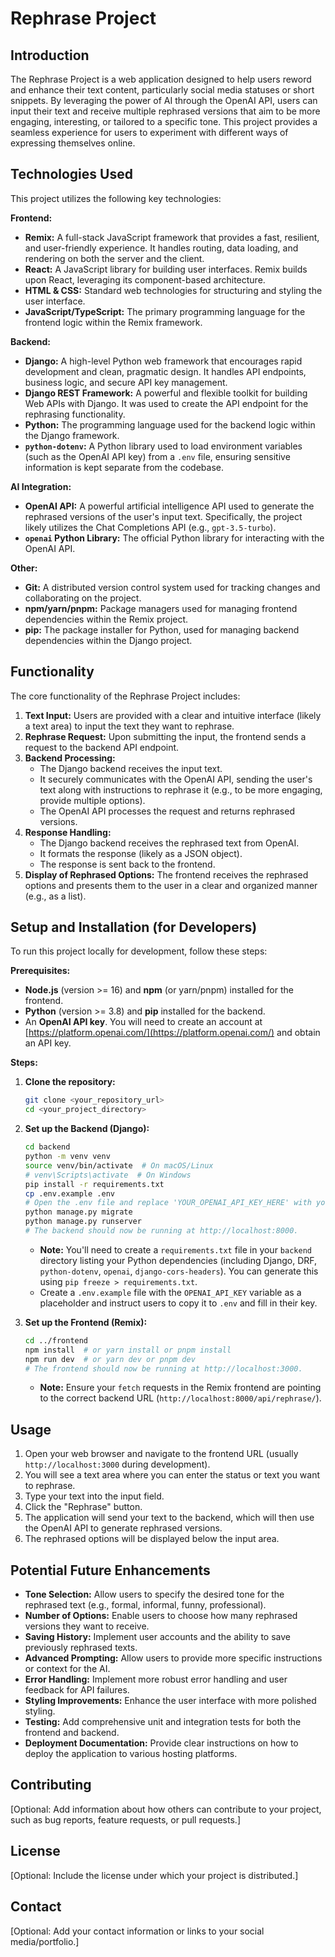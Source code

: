 # Rephrase Project

## Introduction

The Rephrase Project is a web application designed to help users reword and enhance their text content, particularly social media statuses or short snippets. By leveraging the power of AI through the OpenAI API, users can input their text and receive multiple rephrased versions that aim to be more engaging, interesting, or tailored to a specific tone. This project provides a seamless experience for users to experiment with different ways of expressing themselves online.

## Technologies Used

This project utilizes the following key technologies:

**Frontend:**

* **Remix:** A full-stack JavaScript framework that provides a fast, resilient, and user-friendly experience. It handles routing, data loading, and rendering on both the server and the client.
* **React:** A JavaScript library for building user interfaces. Remix builds upon React, leveraging its component-based architecture.
* **HTML & CSS:** Standard web technologies for structuring and styling the user interface.
* **JavaScript/TypeScript:** The primary programming language for the frontend logic within the Remix framework.

**Backend:**

* **Django:** A high-level Python web framework that encourages rapid development and clean, pragmatic design. It handles API endpoints, business logic, and secure API key management.
* **Django REST Framework:** A powerful and flexible toolkit for building Web APIs with Django. It was used to create the API endpoint for the rephrasing functionality.
* **Python:** The programming language used for the backend logic within the Django framework.
* **`python-dotenv`:** A Python library used to load environment variables (such as the OpenAI API key) from a `.env` file, ensuring sensitive information is kept separate from the codebase.

**AI Integration:**

* **OpenAI API:** A powerful artificial intelligence API used to generate the rephrased versions of the user's input text. Specifically, the project likely utilizes the Chat Completions API (e.g., `gpt-3.5-turbo`).
* **`openai` Python Library:** The official Python library for interacting with the OpenAI API.

**Other:**

* **Git:** A distributed version control system used for tracking changes and collaborating on the project.
* **npm/yarn/pnpm:** Package managers used for managing frontend dependencies within the Remix project.
* **pip:** The package installer for Python, used for managing backend dependencies within the Django project.

## Functionality

The core functionality of the Rephrase Project includes:

1.  **Text Input:** Users are provided with a clear and intuitive interface (likely a text area) to input the text they want to rephrase.
2.  **Rephrase Request:** Upon submitting the input, the frontend sends a request to the backend API endpoint.
3.  **Backend Processing:**
    * The Django backend receives the input text.
    * It securely communicates with the OpenAI API, sending the user's text along with instructions to rephrase it (e.g., to be more engaging, provide multiple options).
    * The OpenAI API processes the request and returns rephrased versions.
4.  **Response Handling:**
    * The Django backend receives the rephrased text from OpenAI.
    * It formats the response (likely as a JSON object).
    * The response is sent back to the frontend.
5.  **Display of Rephrased Options:** The frontend receives the rephrased options and presents them to the user in a clear and organized manner (e.g., as a list).

## Setup and Installation (for Developers)

To run this project locally for development, follow these steps:

**Prerequisites:**

* **Node.js** (version >= 16) and **npm** (or yarn/pnpm) installed for the frontend.
* **Python** (version >= 3.8) and **pip** installed for the backend.
* An **OpenAI API key**. You will need to create an account at [https://platform.openai.com/](https://platform.openai.com/) and obtain an API key.

**Steps:**

1.  **Clone the repository:**
    ```bash
    git clone <your_repository_url>
    cd <your_project_directory>
    ```

2.  **Set up the Backend (Django):**
    ```bash
    cd backend
    python -m venv venv
    source venv/bin/activate  # On macOS/Linux
    # venv\Scripts\activate  # On Windows
    pip install -r requirements.txt
    cp .env.example .env
    # Open the .env file and replace 'YOUR_OPENAI_API_KEY_HERE' with your actual OpenAI API key.
    python manage.py migrate
    python manage.py runserver
    # The backend should now be running at http://localhost:8000.
    ```
    * **Note:** You'll need to create a `requirements.txt` file in your `backend` directory listing your Python dependencies (including Django, DRF, `python-dotenv`, `openai`, `django-cors-headers`). You can generate this using `pip freeze > requirements.txt`.
    * Create a `.env.example` file with the `OPENAI_API_KEY` variable as a placeholder and instruct users to copy it to `.env` and fill in their key.

3.  **Set up the Frontend (Remix):**
    ```bash
    cd ../frontend
    npm install  # or yarn install or pnpm install
    npm run dev  # or yarn dev or pnpm dev
    # The frontend should now be running at http://localhost:3000.
    ```
    * **Note:** Ensure your `fetch` requests in the Remix frontend are pointing to the correct backend URL (`http://localhost:8000/api/rephrase/`).

## Usage

1.  Open your web browser and navigate to the frontend URL (usually `http://localhost:3000` during development).
2.  You will see a text area where you can enter the status or text you want to rephrase.
3.  Type your text into the input field.
4.  Click the "Rephrase" button.
5.  The application will send your text to the backend, which will then use the OpenAI API to generate rephrased versions.
6.  The rephrased options will be displayed below the input area.

## Potential Future Enhancements

* **Tone Selection:** Allow users to specify the desired tone for the rephrased text (e.g., formal, informal, funny, professional).
* **Number of Options:** Enable users to choose how many rephrased versions they want to receive.
* **Saving History:** Implement user accounts and the ability to save previously rephrased texts.
* **Advanced Prompting:** Allow users to provide more specific instructions or context for the AI.
* **Error Handling:** Implement more robust error handling and user feedback for API failures.
* **Styling Improvements:** Enhance the user interface with more polished styling.
* **Testing:** Add comprehensive unit and integration tests for both the frontend and backend.
* **Deployment Documentation:** Provide clear instructions on how to deploy the application to various hosting platforms.

## Contributing

[Optional: Add information about how others can contribute to your project, such as bug reports, feature requests, or pull requests.]

## License

[Optional: Include the license under which your project is distributed.]

## Contact

[Optional: Add your contact information or links to your social media/portfolio.]